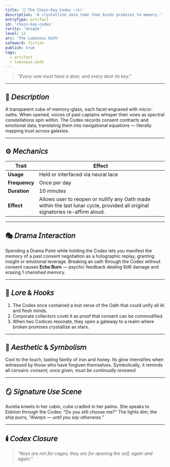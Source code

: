 ```yaml
---
title: '💎 The Chain-Key Codex ✨⛓️🔥'
description: 'A crystalline data tome that binds promises to memory.'
entryType: artifact
id: 'chain-key-codex'
rarity: 'Unique'
level: 12
arc: 'The Luminous Oath'
safeword: fiction
publish: true
tags:
  - artifact
  - luminous-oath
---
```


> _"Every vow must have a door, and every door its key."_

---

## 🧰 𝘋𝘦𝘴𝘤𝘳𝘪𝘱𝘵𝘪𝘰𝘯

A transparent cube of memory-glass, each facet engraved with micro-oaths. When opened, voices of
past captains whisper their vows as spectral constellations spin within. The Codex records consent
contracts and emotional data, translating them into navigational equations — literally mapping trust
across galaxies.

---

## ⚙️ 𝘔𝘦𝘤𝘩𝘢𝘯𝘪𝘤𝘴

| Trait         | Effect                                                                                                                         |
| ------------- | ------------------------------------------------------------------------------------------------------------------------------ |
| **Usage**     | Held or interfaced via neural lace                                                                                             |
| **Frequency** | Once per day                                                                                                                   |
| **Duration**  | 10 minutes                                                                                                                     |
| **Effect**    | Allows user to reopen or nullify any Oath made within the last lunar cycle, provided all original signatories re-affirm aloud. |

---

## 🎭 𝘋𝘳𝘢𝘮𝘢 𝘐𝘯𝘵𝘦𝘳𝘢𝘤𝘵𝘪𝘰𝘯

Spending a Drama Point while holding the Codex lets you manifest the memory of a past consent
negotiation as a holographic replay, granting insight or emotional leverage. Breaking an oath
through the Codex without consent causes **Echo Burn** — psychic feedback dealing 6d6 damage and
erasing 1 cherished memory.

---

## 🔮 𝘓𝘰𝘳𝘦 & 𝘏𝘰𝘰𝘬𝘴

1. The Codex once contained a lost verse of the Oath that could unify all AI and flesh minds.
2. Corporate collectors covet it as proof that consent can be commodified.
3. When two Codices resonate, they open a gateway to a realm where broken promises crystallize as
   stars.

---

## 💋 𝘈𝘦𝘴𝘵𝘩𝘦𝘵𝘪𝘤 & 𝘚𝘺𝘮𝘣𝘰𝘭𝘪𝘴𝘮

Cool to the touch, tasting faintly of iron and honey. Its glow intensifies when witnessed by those
who have forgiven themselves. Symbolically, it reminds all corsairs: _consent, once given, must be
continually renewed._

---

## 🪞 𝘚𝘪𝘨𝘯𝘢𝘵𝘶𝘳𝘦 𝘜𝘴𝘦 𝘚𝘤𝘦𝘯𝘦

Aurelia kneels in her cabin, cube cradled in her palms. She speaks to Eidolon through the Codex: “Do
you still choose me?” The lights dim; the ship purrs, _“Always — until you say otherwise.”_

---

## 🕯️ 𝘊𝘰𝘥𝘦𝘹 𝘊𝘭𝘰𝘴𝘶𝘳𝘦

> _“Keys are not for cages; they are for opening the self, again and again.”_
